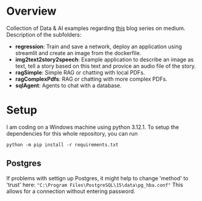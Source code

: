 # Overview

Collection of Data & AI examples regarding [this](https://medium.com/@data.ai.oliver/from-simple-regression-over-llms-to-rags-ai-tools-and-concepts-you-should-know-e5c9fc7e87a0) blog series on medium. Description of the subfolders:

- **regression**: Train and save a network, deploy an application using streamlit and create an image from the dockerfile.
- **img2text2story2speech**: Example application to describe an image as text, tell a story based on this text and provice an audio file of the story. 
- **ragSimple**: Simple RAG or chatting with local PDFs.
- **ragComplexPdfs**: RAG or chatting with more complex PDFs.
- **sqlAgent**: Agents to chat with a database.

# Setup

I am coding on a Windows machine using python 3.12.1. To setup the dependencies for this whole repository, you can run

```
python -m pip install -r requirements.txt
```

## Postgres
If problems with settign up Postgres, it might help to change 'method' to 'trust' here: ```"C:\Program Files\PostgreSQL\15\data\pg_hba.conf"```
This allows for a connection without entering password.
